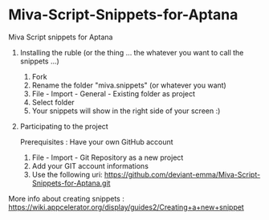 Miva-Script-Snippets-for-Aptana
===============================

Miva Script snippets for Aptana

 1. Installing the ruble (or the thing ... the whatever you want to call the snippets ...)
 	
 	1. Fork
 	2. Rename the folder "miva.snippets" (or whatever you want)
 	3. File - Import - General - Existing folder as project
 	4. Select folder
 	5. Your snippets will show in the right side of your screen :)
 
 2. Participating to the project
 
 	Prerequisites : Have your own GitHub account
 	
 	1. File - Import - Git Repository as a new project
 	2. Add your GIT account informations 
 	3. Use the following uri: https://github.com/deviant-emma/Miva-Script-Snippets-for-Aptana.git
 	
More info about creating snippets : https://wiki.appcelerator.org/display/guides2/Creating+a+new+snippet